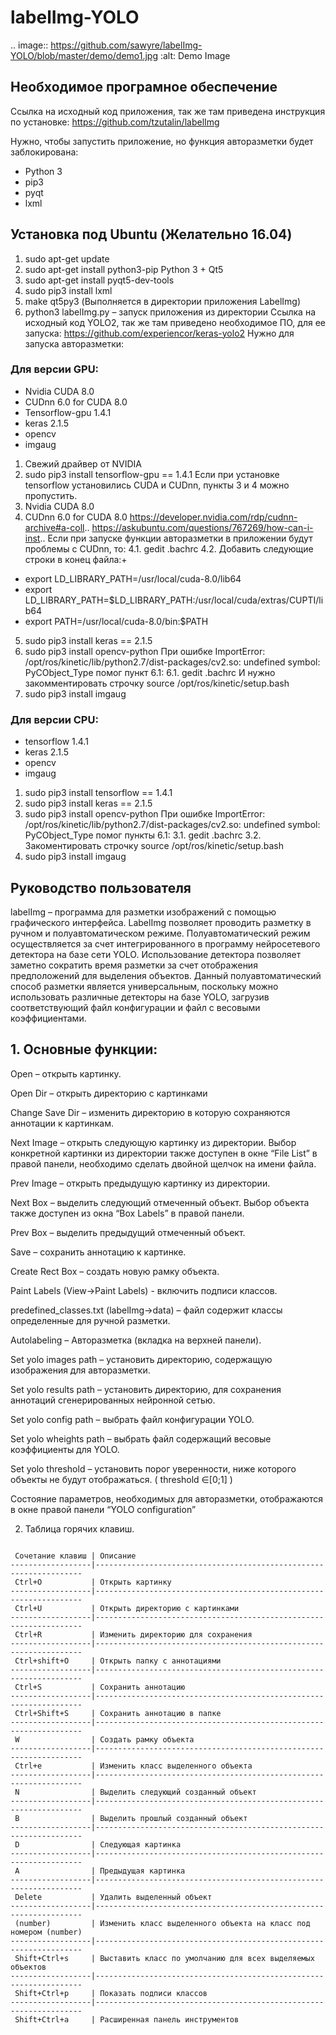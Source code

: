 labelImg-YOLO
=============

.. image:: https://github.com/sawyre/labelImg-YOLO/blob/master/demo/demo1.jpg
     :alt: Demo Image

Необходимое програмное обеспечение
----------------------------------
Ссылка на исходный код приложения, так же там приведена инструкция по установке:
https://github.com/tzutalin/labelImg

Нужно, чтобы запустить приложение, но функция авторазметки будет заблокирована:
- Python 3
-	pip3
-	pyqt
-	lxml
## Установка под Ubuntu (Желательно 16.04)
1. sudo apt-get update
2. sudo apt-get install python3-pip
Python 3 + Qt5
3. sudo apt-get install pyqt5-dev-tools
4. sudo pip3 install lxml
5. make qt5py3 (Выполняется в директории приложения LabelImg)
6. python3 labelImg.py – запуск приложения из директории
Ссылка на исходный код YOLO2, так же там приведено необходимое ПО, для ее запуска:
https://github.com/experiencor/keras-yolo2
Нужно для запуска авторазметки:
### Для версии GPU:
-	Nvidia CUDA 8.0
-	CUDnn 6.0 for CUDA 8.0
-	Tensorflow-gpu 1.4.1
-	keras 2.1.5
-	opencv
-	imgaug
1. Свежий драйвер от NVIDIA
2. sudo pip3 install tensorflow-gpu == 1.4.1
Если при установке tensorflow установились CUDA и CUDnn, пункты 3 и 4 можно пропустить.
3. Nvidia CUDA 8.0
4. CUDnn 6.0 for CUDA 8.0 https://developer.nvidia.com/rdp/cudnn-archive#a-coll..
https://askubuntu.com/questions/767269/how-can-i-inst..
Если при запуске функции авторазметки в приложении будут проблемы с CUDnn, то:
4.1. gedit .bachrc
4.2. Добавить следующие строки в конец файла:+
-	export LD_LIBRARY_PATH=/usr/local/cuda-8.0/lib64
-	export LD_LIBRARY_PATH=$LD_LIBRARY_PATH:/usr/local/cuda/extras/CUPTI/lib64
-	export PATH=/usr/local/cuda-8.0/bin:$PATH
5. sudo pip3 install keras == 2.1.5
6. sudo pip3 install opencv-python
При ошибке ImportError: /opt/ros/kinetic/lib/python2.7/dist-packages/cv2.so: undefined symbol: PyCObject_Type помог пункт 6.1:
6.1. gedit .bachrc
И нужно закомментировать строчку source /opt/ros/kinetic/setup.bash
7. sudo pip3 install imgaug
### Для версии CPU:
-	tensorflow 1.4.1
-	keras 2.1.5
-	opencv
-	imgaug
1. sudo pip3 install tensorflow == 1.4.1
2. sudo pip3 install keras == 2.1.5
3. sudo pip3 install opencv-python
При ошибке ImportError: /opt/ros/kinetic/lib/python2.7/dist-packages/cv2.so: undefined symbol: PyCObject_Type помог пункты 6.1:
3.1. gedit .bachrc 
3.2. Закоментировать строчку source /opt/ros/kinetic/setup.bash
4. sudo pip3 install imgaug

Руководство пользователя
------------------------
labelImg – программа для разметки изображений с помощью графического интерфейса. LabelImg позволяет проводить разметку в ручном и полуавтоматическом режиме. Полуавтоматический режим осуществляется за счет интегрированного в программу нейросетевого детектора на базе сети YOLO. Использование детектора позволяет заметно сократить время разметки за счет отображения предположений для выделения объектов. Данный полуавтоматический способ разметки является универсальным, поскольку можно использовать различные детекторы на базе YOLO, загрузив соответствующий файл конфигурации и файл с весовыми коэффициентами. 
## 1. Основные функции:
Open – открыть картинку.

Open Dir – открыть директорию с картинками

Change Save Dir – изменить директорию в которую сохраняются аннотации к картинкам.

Next Image – открыть следующую картинку из директории. Выбор конкретной картинки из директории также доступен в окне “File List” в 
правой панели, необходимо сделать двойной щелчок на имени файла.  

Prev Image – открыть предыдущую картинку из директории.

Next Box – выделить следующий отмеченный объект. Выбор объекта также доступен из окна “Box Labels” в правой панели.

Prev Box – выделить предыдущий отмеченный объект.

Save – сохранить аннотацию к картинке.

Create Rect Box – создать новую рамку объекта.

Paint Labels (View->Paint Labels)  - включить подписи классов.

predefined_classes.txt  (labelImg->data) – файл содержит классы определенные для ручной разметки. 

Autolabeling – Авторазметка (вкладка на верхней панели).

Set yolo images path – установить директорию, содержащую изображения для авторазметки.

Set yolo results path – установить директорию, для сохранения аннотаций сгенерированных нейронной сетью.

Set yolo config path – выбрать файл конфигурации YOLO.

Set yolo wheights path – выбрать файл содержащий весовые коэффициенты для YOLO.

Set yolo threshold – установить порог уверенности, ниже которого объекты не будут отображаться. ( threshold ∈[0;1] )

Состояние параметров, необходимых для авторазметки, отображаются в окне правой панели “YOLO configuration” 

2. Таблица горячих клавиш.
~~~~~~~~~~~~~~~~~~~~~~~~~~~

 Сочетание клавиш | Описание                                                          
------------------|-------------------------------------------------------------------
 Ctrl+O           | Открыть картинку                                                  
------------------|-------------------------------------------------------------------
 Ctrl+U           | Открыть директорию с картинками                                   
------------------|-------------------------------------------------------------------
 Ctrl+R           | Изменить директорию для сохранения                                
------------------|-------------------------------------------------------------------
 Ctrl+shift+O     | Открыть папку с аннотациями                                       
------------------|-------------------------------------------------------------------
 Ctrl+S           | Сохранить аннотацию                                               
------------------|-------------------------------------------------------------------
 Ctrl+Shift+S     | Сохранить аннотацию в папке                                       
------------------|-------------------------------------------------------------------
 W                | Создать рамку объекта                                             
------------------|-------------------------------------------------------------------
 Ctrl+e           | Изменить класс выделенного объекта                                
------------------|-------------------------------------------------------------------
 N                | Выделить следующий созданный объект                               
------------------|-------------------------------------------------------------------
 B                | Выделить прошлый созданный объект                                 
------------------|-------------------------------------------------------------------
 D                | Следующая картинка                                                
------------------|-------------------------------------------------------------------
 A                | Предыдущая картинка                                               
------------------|-------------------------------------------------------------------
 Delete           | Удалить выделенный объект                                         
------------------|-------------------------------------------------------------------
 (number)         | Изменить класс выделенного объекта на класс под номером (number)  
------------------|-------------------------------------------------------------------
 Shift+Ctrl+s     | Выставить класс по умолчанию для всех выделяемых объектов         
------------------|-------------------------------------------------------------------
 Shift+Ctrl+p     | Показать подписи классов                                          
------------------|-------------------------------------------------------------------
 Shift+Ctrl+a     | Расширенная панель инструментов                                    
